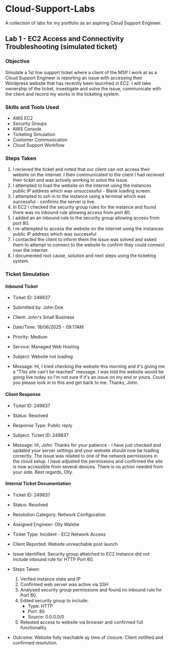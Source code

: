 # Cloud-Support-Labs
A collection of labs for my portfolio as an aspiring Cloud Support Engineer.
## Lab 1 - EC2 Access and Connectivity Troubleshooting (simulated ticket)
### Objective
Simulate a 1st line support ticket where a client of the MSP I work at as a Cloud Support Engineer is reporting an issue with accessing their Wordpress website that has recently been laucnhed in EC2.
I will take ownership of the ticket, investigate and solve the issue, communicate with the client and record my works in the ticketing system.
### Skills and Tools Used
- AWS EC2
- Security Groups
- AWS Console
- Ticketing Simulation
- Customer Communication
- Cloud Support Workflow

### Steps Taken
1. I recieved the ticket and noted that our client can not access their website on the internet. I then communicated to the client I had recieved their ticket and was actively working to solve the issue.
2. I attempted to load the website on the internet using the instances public IP address which was unsuccessful - Blank loading screen.
3. I attempted to ssh in to the instance using a terminal which was successful - confirms the server is live.
4. In EC2 I checked the security group rules for the instance and found there was no inbound rule allowing access from port 80.
5. I added an an inbound rule to the security group allowing access from port 80.
6. I re-attempted to access the website on the internet using the instances public IP address which was successful
7. I contacted the client to inform them the issue was solved and asked them to attempt to connect to the website to confirm they could connect over the internet.
8. I documented root cause, solution and next steps using the ticketing system.
### Ticket Simulation
#### Inbound Ticket
- Ticket ID: 249837
- Submitted by: John Doe
- Client: John's Small Business
- Date/Time: 18/06/2025 - 09:17AM
- Priority: Medium
- Service: Managed Web Hosting

- Subject: Website not loading
- Message: Hi, I tried checking the website this morning and it's giving me a "This site can't be reached" message. I was told the website would be going live today so I'm not sure if it's an issue on my end or yours. Could you please look in to this and get back to me. Thanks, John.

#### Client Response
- Ticket ID: 249837
- Status: Resolved
- Response Type: Public reply

- Subject: Ticket ID: 249837
- Message: Hi, John. Thanks for your patience - I have just checked and updated your server settings and your website should now be loading correctly. The issue was related to one of the network permissions in the cloud setup. I have adjusted the permissions and confirmed the site is now accessible from several devices. There is no action needed from your side. Best regards, Olly.

#### Internal Ticket Documentation
- Ticket ID: 249837
- Status: Resolved
- Resolution Category: Network Configuration
- Assigned Engineer: Olly Walshe
- Ticket Type: Incident - EC2 Network Access

- Client Reported: Website unreachable post launch
- Issue Identified: Security group attatched to EC2 Instance did not include inbound rule for HTTP Port 80.
- Steps Taken:
  1. Verfied instance state and IP
  2. Confirmed web server was active via SSH
  3. Analysed security group permissions and found no inbound rule for Port 80.
  4. Edited security group to include:
     - Type: HTTP
     - Port: 80
     - Source: 0.0.0.0/0
  5. Retested access to website via browser and confirmed full functionality.
- Outcome: Website fully reachable ay time of closure. Client notified and confirmed resolution.

